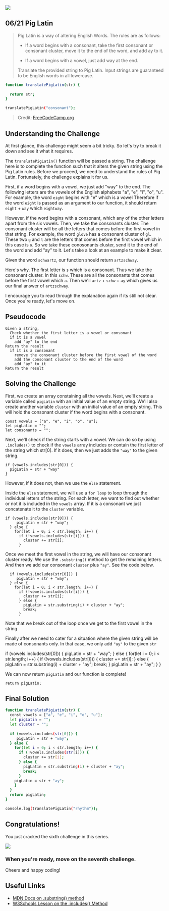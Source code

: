 ![](https://img.shields.io/badge/Coding-Challenges-darkgreen)

## 06/21 Pig Latin

>Pig Latin is a way of altering English Words. The rules are as follows:
>
>- If a word begins with a consonant, take the first consonant or consonant cluster, move it to the end of the word, and add ay to it.
>
>- If a word begins with a vowel, just add way at the end.
>
>Translate the provided string to Pig Latin. Input strings are guaranteed to be English words in all lowercase.

```bash
function translatePigLatin(str) {
  
  return str;
}

translatePigLatin("consonant");
```
> Credit: [FreeCodeCamp.org](https://www.freecodecamp.org/learn/javascript-algorithms-and-data-structures/intermediate-algorithm-scripting/pig-latin)


## Understanding the Challenge

At first glance, this challenge might seem a bit tricky. So let's try to break it down and see it what it requires.

The `translatePigLatin()` function will be passed a string. The challenge here is to complete the function such that it alters the given string using the Pig Latin rules. 
Before we proceed, we need to understand the rules of Pig Latin. Fortunately, the challenge explains it for us.

First, if a word begins with a vowel, we just add "way" to the end. The following letters are the vowels of the English alphabets "a", "e", "i", "o", "u". For example, the word `eight` begins with "e" which is a vowel 
Therefore if the word `eight` is passed as an argument to our function, it should return `eight` + `way` which `eightway`.

However, if the word begins with a consonant, which any of the other letters apart from the six vowels. Then, we take the consonants cluster. The consonant cluster will be all the letters that comes before the first vowel 
in that string. For example, the word `glove` has a consonant cluster of `gl`. These two `g` and `l` are the letters that comes before the first vowel which in this case is `o`. So we take these conosonants cluster, send it 
to the end of the word and add "ay" to it. Let's take a look at an example to make it clear.

Given the word `schwartz`, our function should return `artzschway`.

Here's why. The first letter is `s` which is a consonant. Thus we take the consonant cluster. In this `schw`. These are all the consonants that comes before the first vowel which `a`.
Then we'll `artz` + `schw` + `ay` which gives us our final answer of `artzschway`.

I encourage you to read through the explanation again if its still not clear. Once you're ready, let's move on.

## Pseudocode

```
Given a string,
  Check whether the first letter is a vowel or consonant
  if it is a vowel
    add "ay" to the end
Return the result
  if it is a consonant
    remove the consonant cluster before the first vowel of the word
    add the consonant cluster to the end of the word
    add "ay" to it
Return the result
```

## Solving the Challenge

First, we create an array constaining all the vowels.
Next, we'll create a variable called `pigLatin` with an initial value of an empty string.
We'll also create another variable `cluster` with an initial value of an empty string. This will hold the consonant cluster if the word begins with a consonant. 
```
const vowels = ["a", "e", "i", "o", "u"];
let pigLatin = "";
let consonants = "";
```

Next, we'll check if the string starts with a vowel. We can do so by using `.includes()` to check if the `vowels` array includes or contain the first letter of the string which str[0]. 
If it does, then we just adds the `"way"` to the given string. 

```
if (vowels.includes(str[0])) {
  pigLatin = str + "way"
}
```
However, if it does not, then we use the `else` statement.

Inside the `else` statement, we will use a `for loop` to loop through the individual letters of the string. For each letter, we want to find out whether or not it is included in the `vowels` array. 
If it is a consonant we just concatenate it to the `cluster` variable.
```
if (vowels.includes(str[0])) {
     pigLatin = str + "way";
  } else {
    for(let i = 0; i < str.length; i++) {
      if (!vowels.includes(str[i])) {
        cluster += str[i];
      }
```
Once we meet the first vowel in the string, we will have our consonant cluster ready. We use the `.substring()` method to get the remaining letters. And then we add our consonant `cluster` plus `"ay"`. See the code below.
```
  if (vowels.includes(str[0])) {
     pigLatin = str + "way";
  } else {
    for(let i = 0; i < str.length; i++) {
      if (!vowels.includes(str[i])) {
        cluster += str[i];
      } else {
        pigLatin = str.substring(i) + cluster + "ay";
        break;
      }
 ```
Note that we break out of the loop once we get to the first vowel in the string.

Finally after we need to cater for a situation where the given string will be made of consonants only. In that case, we only add `"ay"` to the given `str`

  if (vowels.includes(str[0])) {
     pigLatin = str + "way";
  } else {
    for(let i = 0; i < str.length; i++) {
      if (!vowels.includes(str[i])) {
        cluster += str[i];
      } else {
        pigLatin = str.substring(i) + cluster + "ay";
        break;
      }
    pigLatin = str + "ay";
    }
  }
  
We can now return `pigLatin` and our function is complete!
```
return pigLatin;
```

## Final Solution

```bash
function translatePigLatin(str) {
  const vowels = ["a", "e", "i", "o", "u"];
  let pigLatin = "";
  let cluster = "";
  
  if (vowels.includes(str[0])) {
     pigLatin = str + "way";
  } else {
    for(let i = 0; i < str.length; i++) {
      if (!vowels.includes(str[i])) {
        cluster += str[i];
      } else {
        pigLatin = str.substring(i) + cluster + "ay";
        break;
      }
    pigLatin = str + "ay";
    }
  }
  return pigLatin;
}

console.log(translatePigLatin("rhythm"));
```
## Congratulations!
You just cracked the sixth challenge in this series.

![](https://camo.githubusercontent.com/749155b89333c6d89386f5c98dd110e234a00f2aa1e864a5b3fecaf089aedb27/68747470733a2f2f6d656469612e67697068792e636f6d2f6d656469612f336f36664a31424d375232454252446e784b2f67697068792e676966)

### When you're ready, move on the seventh challenge. 

Cheers and happy coding!


## Useful Links
- [MDN Docs on .substring() method](https://developer.mozilla.org/en-US/docs/Web/JavaScript/Reference/Global_Objects/String/substring)
- [W3Schools Lesson on the .includes() Method](https://www.w3schools.com/jsref/jsref_includes.asp)
